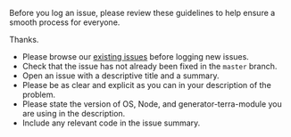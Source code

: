Before you log an issue, please review these guidelines to help ensure a smooth process for everyone.

Thanks.

* Please browse our [existing issues][1] before logging new issues.
* Check that the issue has not already been fixed in the `master` branch.
* Open an issue with a descriptive title and a summary.
* Please be as clear and explicit as you can in your description of the problem.
* Please state the version of OS, Node, and generator-terra-module you are using in the description.
* Include any relevant code in the issue summary.

[1]: https://github.com/cerner/generator-terra-module/issues
